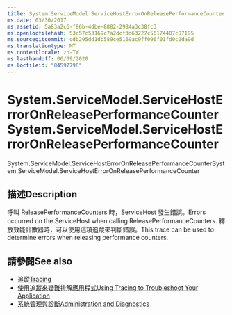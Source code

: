 ```yaml
---
title: System.ServiceModel.ServiceHostErrorOnReleasePerformanceCounter
ms.date: 03/30/2017
ms.assetid: 5a83a2c6-f86b-4dbe-8882-2984a3c38fc3
ms.openlocfilehash: 53c57c53169c7a2dcf3d63227c56174407c87195
ms.sourcegitcommit: cdb295dd1db589ce5169ac9ff096f01fd0c2da9d
ms.translationtype: MT
ms.contentlocale: zh-TW
ms.lasthandoff: 06/09/2020
ms.locfileid: "84597796"
---
```

# <a name="systemservicemodelservicehosterroronreleaseperformancecounter"></a><span data-ttu-id="24447-102">System.ServiceModel.ServiceHostErrorOnReleasePerformanceCounter</span><span class="sxs-lookup"><span data-stu-id="24447-102">System.ServiceModel.ServiceHostErrorOnReleasePerformanceCounter</span></span>
<span data-ttu-id="24447-103">System.ServiceModel.ServiceHostErrorOnReleasePerformanceCounter</span><span class="sxs-lookup"><span data-stu-id="24447-103">System.ServiceModel.ServiceHostErrorOnReleasePerformanceCounter</span></span>  
  
## <a name="description"></a><span data-ttu-id="24447-104">描述</span><span class="sxs-lookup"><span data-stu-id="24447-104">Description</span></span>  
 <span data-ttu-id="24447-105">呼叫 ReleasePerformanceCounters 時，ServiceHost 發生錯誤。</span><span class="sxs-lookup"><span data-stu-id="24447-105">Errors occurred on the ServiceHost when calling ReleasePerformanceCounters.</span></span> <span data-ttu-id="24447-106">釋放效能計數器時，可以使用這項追蹤來判斷錯誤。</span><span class="sxs-lookup"><span data-stu-id="24447-106">This trace can be used to determine errors when releasing performance counters.</span></span>  
  
## <a name="see-also"></a><span data-ttu-id="24447-107">請參閱</span><span class="sxs-lookup"><span data-stu-id="24447-107">See also</span></span>

- [<span data-ttu-id="24447-108">追蹤</span><span class="sxs-lookup"><span data-stu-id="24447-108">Tracing</span></span>](index.md)
- [<span data-ttu-id="24447-109">使用追蹤來疑難排解應用程式</span><span class="sxs-lookup"><span data-stu-id="24447-109">Using Tracing to Troubleshoot Your Application</span></span>](using-tracing-to-troubleshoot-your-application.md)
- [<span data-ttu-id="24447-110">系統管理與診斷</span><span class="sxs-lookup"><span data-stu-id="24447-110">Administration and Diagnostics</span></span>](../index.md)
